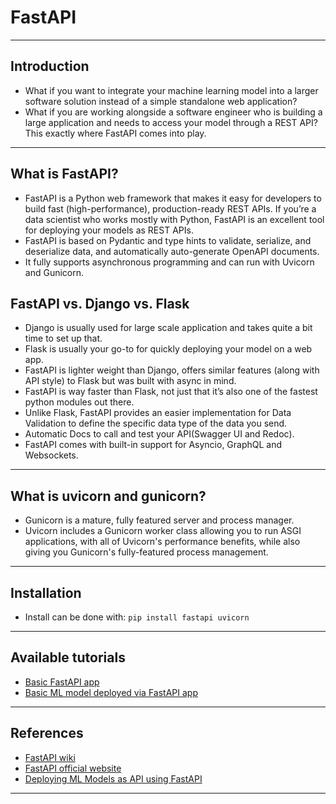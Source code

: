 # FastAPI
***

## Introduction
- What if you want to integrate your machine learning model into a larger software solution instead of a simple standalone web application?
- What if you are working alongside a software engineer who is building a large application and needs to access your model through a REST API? This exactly where FastAPI comes into play.
***

## What is FastAPI?
- FastAPI is a Python web framework that makes it easy for developers to build fast (high-performance), production-ready REST APIs. If you’re a data scientist who works mostly with Python, FastAPI is an excellent tool for deploying your models as REST APIs. 
- FastAPI is based on Pydantic and type hints to validate, serialize, and deserialize data, and automatically auto-generate OpenAPI documents. 
- It fully supports asynchronous programming and can run with Uvicorn and Gunicorn. 

## FastAPI vs. Django vs. Flask
- Django is usually used for large scale application and takes quite a bit time to set up that.
- Flask is usually your go-to for quickly deploying your model on a web app. 
- FastAPI is lighter weight than Django, offers similar features (along with API style) to Flask but was built with async in mind. 
- FastAPI is way faster than Flask, not just that it’s also one of the fastest python modules out there.
- Unlike Flask, FastAPI provides an easier implementation for Data Validation to define the specific data type of the data you send.
- Automatic Docs to call and test your API(Swagger UI and Redoc).
- FastAPI comes with built-in support for Asyncio, GraphQL and Websockets.
***

## What is uvicorn and gunicorn?
- Gunicorn is a mature, fully featured server and process manager. 
- Uvicorn includes a Gunicorn worker class allowing you to run ASGI applications, with all of Uvicorn's performance benefits, while also giving you Gunicorn's fully-featured process management.
***

## Installation
- Install can be done with: `pip install fastapi uvicorn`
***

## Available tutorials
- [Basic FastAPI app](https://github.com/kyaiooiayk/MLOps-Machine-Learning-Operations/blob/master/tutorials/FastAPI/tutorials/basic_api/READMe.md)
- [Basic ML model deployed via FastAPI app](https://github.com/kyaiooiayk/MLOps-Machine-Learning-Operations/tree/master/tutorials/FastAPI/tutorials/simple_ML_model)
***

## References
- [FastAPI wiki](https://en.wikipedia.org/wiki/FastAPI)
- [FastAPI official website](https://fastapi.tiangolo.com/)
- [Deploying ML Models as API using FastAPI](https://www.geeksforgeeks.org/deploying-ml-models-as-api-using-fastapi/?ref=rp)
***

